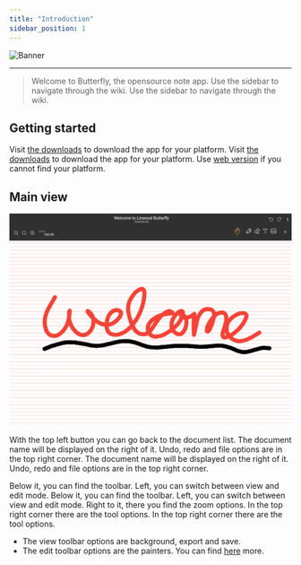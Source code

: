 ```yaml
---
title: "Introduction"
sidebar_position: 1
---
```


![Banner](/img/banner.png)

---

> Welcome to Butterfly, the opensource note app. Use the sidebar to navigate through the wiki. Use the sidebar to navigate through the wiki.

## Getting started

Visit [the downloads](/downloads) to download the app for your platform. Visit [the downloads](/downloads) to download the app for your platform. Use [web version](https://butterfly.linwood.dev) if you cannot find your platform.

## Main view

![Main view](main.png)

With the top left button you can go back to the document list. The document name will be displayed on the right of it. Undo, redo and file options are in the top right corner. The document name will be displayed on the right of it. Undo, redo and file options are in the top right corner.

Below it, you can find the toolbar. Left, you can switch between view and edit mode. Below it, you can find the toolbar. Left, you can switch between view and edit mode. Right to it, there you find the zoom options. In the top right corner there are the tool options. In the top right corner there are the tool options.

- The view toolbar options are background, export and save.
- The edit toolbar options are the painters. You can find [here](background/intro) more.
